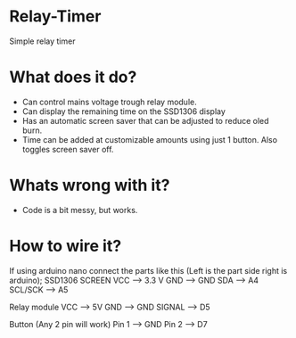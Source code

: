 # Relay-Timer
Simple relay timer

# What does it do?

- Can control mains voltage trough relay module.
- Can display the remaining time on the SSD1306 display
- Has an automatic screen saver that can be adjusted to reduce oled burn.
- Time can be added at customizable amounts using just 1 button. Also toggles screen saver off.

# Whats wrong with it?

- Code is a bit messy, but works.


# How to wire it?

If using arduino nano connect the parts like this (Left is the part side right is arduino);
SSD1306 SCREEN
VCC --> 3.3 V
GND --> GND
SDA --> A4
SCL/SCK --> A5

Relay module
VCC --> 5V
GND --> GND
SIGNAL --> D5

Button (Any 2 pin will work)
Pin 1 --> GND
Pin 2 --> D7
